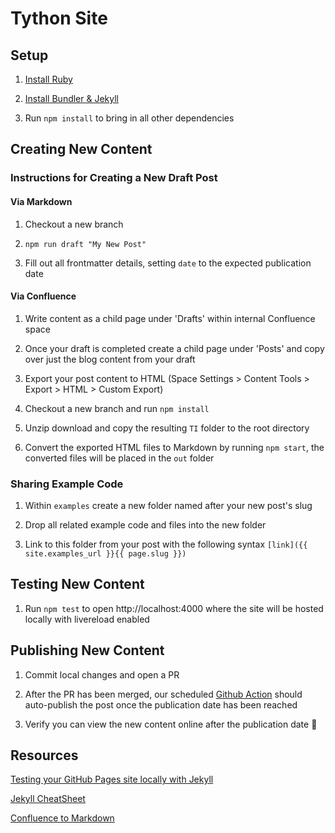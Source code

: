 # Tython Site

## Setup

1. [Install Ruby](https://www.ruby-lang.org/en/documentation/installation/)

2. [Install Bundler & Jekyll](https://jekyllrb.com/docs/installation/)

3. Run `npm install` to bring in all other dependencies

## Creating New Content

### Instructions for Creating a New Draft Post

#### Via Markdown

1. Checkout a new branch

2. `npm run draft "My New Post"`

3. Fill out all frontmatter details, setting `date` to the expected publication date

#### Via Confluence

1. Write content as a child page under 'Drafts' within internal Confluence space

2. Once your draft is completed create a child page under 'Posts' and copy over just the blog content from your draft

3. Export your post content to HTML (Space Settings > Content Tools > Export > HTML > Custom Export)

4. Checkout a new branch and run `npm install`

5. Unzip download and copy the resulting `TI` folder to the root directory

6. Convert the exported HTML files to Markdown by running `npm start`, the converted files will be placed in the `out` folder

### Sharing Example Code

1. Within `examples` create a new folder named after your new post's slug

2. Drop all related example code and files into the new folder

3. Link to this folder from your post with the following syntax `[link]({{ site.examples_url }}{{ page.slug }})`

## Testing New Content

1. Run `npm test` to open http://localhost:4000 where the site will be hosted locally with livereload enabled

## Publishing New Content

1. Commit local changes and open a PR

2. After the PR has been merged, our scheduled
[Github Action](https://github.com/soywiz/github-action-jekyll-publish-drafts)
should auto-publish the post once the publication date has been reached

3. Verify you can view the new content online after the publication date :tada:

## Resources

[Testing your GitHub Pages site locally with Jekyll](https://docs.github.com/en/github/working-with-github-pages/testing-your-github-pages-site-locally-with-jekyll)

[Jekyll CheatSheet](https://devhints.io/jekyll)

[Confluence to Markdown](https://github.com/tythonco/confluence-to-markdown)